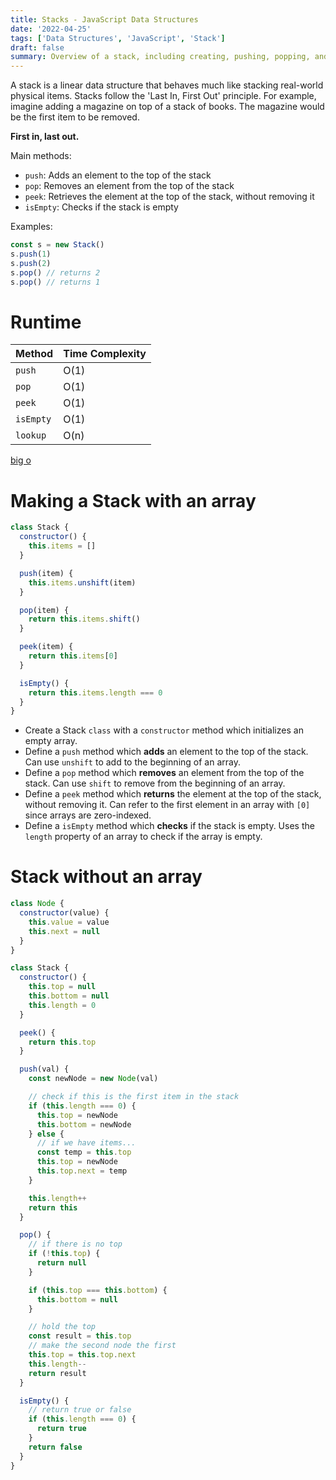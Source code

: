 ```yaml
---
title: Stacks - JavaScript Data Structures
date: '2022-04-25'
tags: ['Data Structures', 'JavaScript', 'Stack']
draft: false
summary: Overview of a stack, including creating, pushing, popping, and peeking.
---
```


A stack is a linear data structure that behaves much like stacking real-world physical items. Stacks follow the 'Last In, First Out' principle. For example, imagine adding a magazine on top of a stack of books. The magazine would be the first item to be removed.

**First in, last out.**

Main methods:

- `push`: Adds an element to the top of the stack
- `pop`: Removes an element from the top of the stack
- `peek`: Retrieves the element at the top of the stack, without removing it
- `isEmpty`: Checks if the stack is empty

Examples:

```js
const s = new Stack()
s.push(1)
s.push(2)
s.pop() // returns 2
s.pop() // returns 1
```

# Runtime

| Method    | Time Complexity |
| --------- | --------------- |
| `push`    | O(1)            |
| `pop`     | O(1)            |
| `peek`    | O(1)            |
| `isEmpty` | O(1)            |
| `lookup`  | O(n)            |

[big o](https://res.cloudinary.com/practicaldev/image/fetch/s--cCSlyRS8--/c_imagga_scale,f_auto,fl_progressive,h_900,q_auto,w_1600/https://dev-to-uploads.s3.amazonaws.com/i/d155tk2ttynxoehhz39k.jpeg)

# Making a Stack with an array

```js
class Stack {
  constructor() {
    this.items = []
  }

  push(item) {
    this.items.unshift(item)
  }

  pop(item) {
    return this.items.shift()
  }

  peek(item) {
    return this.items[0]
  }

  isEmpty() {
    return this.items.length === 0
  }
}
```

- Create a Stack `class` with a `constructor` method which initializes an empty array.
- Define a `push` method which **adds** an element to the top of the stack. Can use `unshift` to add to the beginning of an array.
- Define a `pop` method which **removes** an element from the top of the stack. Can use `shift` to remove from the beginning of an array.
- Define a `peek` method which **returns** the element at the top of the stack, without removing it. Can refer to the first element in an array with `[0]` since arrays are zero-indexed.
- Define a `isEmpty` method which **checks** if the stack is empty. Uses the `length` property of an array to check if the array is empty.

# Stack without an array

```js
class Node {
  constructor(value) {
    this.value = value
    this.next = null
  }
}

class Stack {
  constructor() {
    this.top = null
    this.bottom = null
    this.length = 0
  }

  peek() {
    return this.top
  }

  push(val) {
    const newNode = new Node(val)

    // check if this is the first item in the stack
    if (this.length === 0) {
      this.top = newNode
      this.bottom = newNode
    } else {
      // if we have items...
      const temp = this.top
      this.top = newNode
      this.top.next = temp
    }

    this.length++
    return this
  }

  pop() {
    // if there is no top
    if (!this.top) {
      return null
    }

    if (this.top === this.bottom) {
      this.bottom = null
    }

    // hold the top
    const result = this.top
    // make the second node the first
    this.top = this.top.next
    this.length--
    return result
  }

  isEmpty() {
    // return true or false
    if (this.length === 0) {
      return true
    }
    return false
  }
}
```
